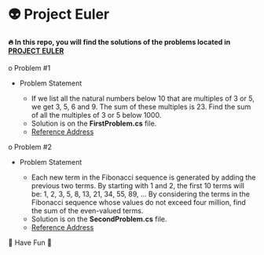 # 👽 Project Euler

#### 🔥 In this repo, you will find the solutions of the problems located in [PROJECT EULER](https://projecteuler.net/about)

o Problem #1

- Problem Statement

  - If we list all the natural numbers below 10 that are multiples of 3 or 5, we get 3, 5, 6 and 9. The sum of these multiples is 23.
    Find the sum of all the multiples of 3 or 5 below 1000.
  - Solution is on the <strong>FirstProblem.cs</strong> file.
  - [Reference Address](https://www.mathblog.dk/project-euler-problem-1/)

o Problem #2

- Problem Statement

  - Each new term in the Fibonacci sequence is generated by adding the previous two terms. By starting with 1 and 2, the first 10 terms will be:
    1, 2, 3, 5, 8, 13, 21, 34, 55, 89, ...
    By considering the terms in the Fibonacci sequence whose values do not exceed four million, find the sum of the even-valued terms.
  - Solution is on the <strong>SecondProblem.cs</strong> file.
  - [Reference Address](https://www.mathblog.dk/project-euler-problem-2/)

🥷 Have Fun 🥷
